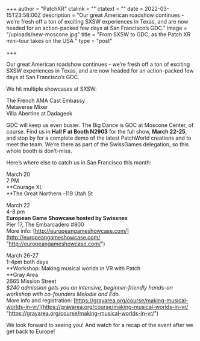 +++
author = "PatchXR"
ctalink = ""
ctatext = ""
date = 2022-03-15T23:58:00Z
description = "Our great American roadshow continues - we’re fresh off a ton of exciting SXSW experiences in Texas, and are now headed for an action-packed few days at San Francisco’s GDC."
image = "/uploads/new-moscone.jpg"
title = "From SXSW to GDC, as the Patch XR mini-tour takes on the USA "
type = "post"

+++

Our great American roadshow continues - we’re fresh off a ton of exciting SXSW experiences in Texas, and are now headed for an action-packed few days at San Francisco’s GDC.

We hit multiple showcases at SXSW:

The French AMA Cast Embassy  
Metaverse Mixer  
Villa Abertine at Dadageek

GDC will keep us even busier. The Big Dance is GDC at Moscone Center, of course. Find us in **Hall F at Booth N2903** for the full show, **March 22-25**, and stop by for a complete demo of the latest PatchWorld creations and to meet the team. We’re there as part of the SwissGames delegation, so this whole booth is don’t-miss.

Here’s where else to catch us in San Francisco this month:

March 20   
7 PM  
**Courage XL  
**The Great Northern -119 Utah St

March 22  
4-8 pm  
**European Game Showcase hosted by Swissnex**  
Pier 17, The Embarcadero #800  
More info: [http://europeangameshowcase.com/](http://europeangameshowcase.com/ "http://europeangameshowcase.com/")

March 26-27   
1-4pm both days  
**Workshop: Making musical worlds in VR with Patch  
**Gray Area   
2665 Mission Street  
_$240 admission gets you an intensive, beginner-friendly hands-on workshop with co-founders Melodie and Edo._  
More info and registration: [https://grayarea.org/course/making-musical-worlds-in-vr/](https://grayarea.org/course/making-musical-worlds-in-vr/ "https://grayarea.org/course/making-musical-worlds-in-vr/")

We look forward to seeing you! And watch for a recap of the event after we get back to Europe!